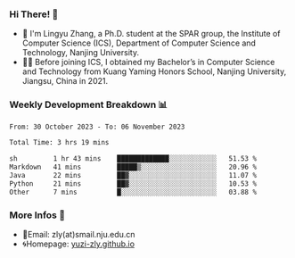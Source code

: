 ### Hi There! 👋 
- 🐳 I'm Lingyu Zhang, a Ph.D. student at the SPAR group, the Institute of Computer Science (ICS), Department of Computer Science and Technology, Nanjing University.
- 🧑‍🎓 Before joining ICS, I obtained my Bachelor’s in Computer Science and Technology from Kuang Yaming Honors School, Nanjing University, Jiangsu, China in 2021.

### Weekly Development Breakdown :bar_chart:

<!--START_SECTION:waka-->

```txt
From: 30 October 2023 - To: 06 November 2023

Total Time: 3 hrs 19 mins

sh         1 hr 43 mins    █████████████░░░░░░░░░░░░   51.53 %
Markdown   41 mins         █████▒░░░░░░░░░░░░░░░░░░░   20.96 %
Java       22 mins         ██▓░░░░░░░░░░░░░░░░░░░░░░   11.07 %
Python     21 mins         ██▓░░░░░░░░░░░░░░░░░░░░░░   10.53 %
Other      7 mins          █░░░░░░░░░░░░░░░░░░░░░░░░   03.88 %
```

<!--END_SECTION:waka-->

<!--
### Github Contributions :octocat:

![](https://raw.githubusercontent.com/yuzi-zly/yuzi-zly/output/github-contribution-grid-snake.svg)              
-->

### More Infos 📖

- 📧Email: zly(at)smail.nju.edu.cn
- 🌀Homepage: [yuzi-zly.github.io](https://yuzi-zly.github.io/)
